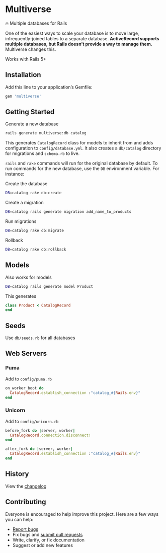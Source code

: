 # Multiverse

:fire: Multiple databases for Rails

One of the easiest ways to scale your database is to move large, infrequently-joined tables to a separate database. **ActiveRecord supports multiple databases, but Rails doesn’t provide a way to manage them.** Multiverse changes this.

Works with Rails 5+

## Installation

Add this line to your application’s Gemfile:

```ruby
gem 'multiverse'
```

## Getting Started

Generate a new database

```sh
rails generate multiverse:db catalog
```

This generates `CatalogRecord` class for models to inherit from and adds configuration to `config/database.yml`. It also creates a `db/catalog` directory for migrations and `schema.rb` to live.

`rails` and `rake` commands will run for the original database by default. To run commands for the new database, use the `DB` environment variable. For instance:

Create the database

```sh
DB=catalog rake db:create
```

Create a migration

```sh
DB=catalog rails generate migration add_name_to_products
```

Run migrations

```sh
DB=catalog rake db:migrate
```

Rollback

```sh
DB=catalog rake db:rollback
```

## Models

Also works for models

```sh
DB=catalog rails generate model Product
```

This generates

```rb
class Product < CatalogRecord
end
```

## Seeds

Use `db/seeds.rb` for all databases

## Web Servers

### Puma

Add to `config/puma.rb`

```ruby
on_worker_boot do
  CatalogRecord.establish_connection :"catalog_#{Rails.env}"
end
```

### Unicorn

Add to `config/unicorn.rb`

```ruby
before_fork do |server, worker|
  CatalogRecord.connection.disconnect!
end

after_fork do |server, worker|
  CatalogRecord.establish_connection :"catalog_#{Rails.env}"
end
```

## History

View the [changelog](https://github.com/ankane/multiverse/blob/master/CHANGELOG.md)

## Contributing

Everyone is encouraged to help improve this project. Here are a few ways you can help:

- [Report bugs](https://github.com/ankane/multiverse/issues)
- Fix bugs and [submit pull requests](https://github.com/ankane/multiverse/pulls)
- Write, clarify, or fix documentation
- Suggest or add new features

